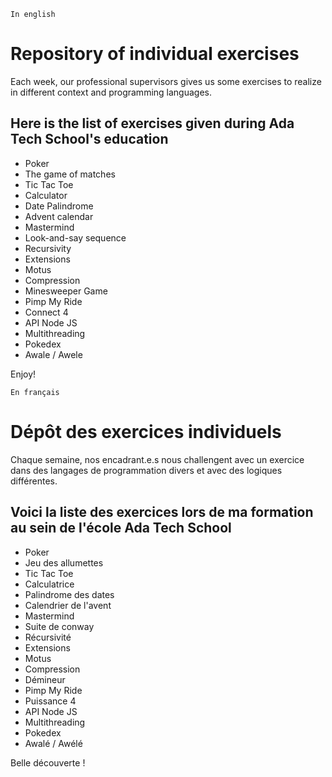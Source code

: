 `In english`

# Repository of individual exercises
Each week, our professional supervisors gives us some exercises to realize in different context and programming languages.

## Here is the list of exercises given during Ada Tech School's education
- Poker 
- The game of matches
- Tic Tac Toe
- Calculator
- Date Palindrome 
- Advent calendar
- Mastermind
- Look-and-say sequence
- Recursivity
- Extensions
- Motus
- Compression
- Minesweeper Game
- Pimp My Ride
- Connect 4
- API Node JS
- Multithreading
- Pokedex
- Awale / Awele

Enjoy!

`En français`

# Dépôt des exercices individuels
Chaque semaine, nos encadrant.e.s nous challengent avec un exercice dans des langages de programmation divers et avec des logiques différentes.

## Voici la liste des exercices lors de ma formation au sein de l'école Ada Tech School
- Poker 
- Jeu des allumettes 
- Tic Tac Toe
- Calculatrice
- Palindrome des dates
- Calendrier de l'avent
- Mastermind
- Suite de conway
- Récursivité
- Extensions
- Motus
- Compression
- Démineur
- Pimp My Ride
- Puissance 4
- API Node JS
- Multithreading
- Pokedex
- Awalé / Awélé 

Belle découverte !
